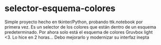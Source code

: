 # selector-esquema-colores
Simple proyecto hecho en tkinter/Python, probando ttk.notebook por primera vez.
 Es un selector de los colores que están dentro de un esquema predeterminado. 
 Por ahora solo está el esquema de colores Gruvbox light <3. 
 Lo hice en 2 horas...
 Debo mejorarlo y modernizar su interfaz inepta

